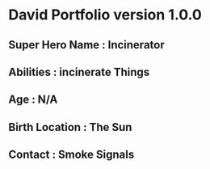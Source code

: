 # David Portfolio version 1.0.0

## **Super Hero Name** : Incinerator
## **Abilities** : incinerate Things 
## **Age** : N/A
## **Birth Location** : The Sun
## **Contact** : Smoke Signals


